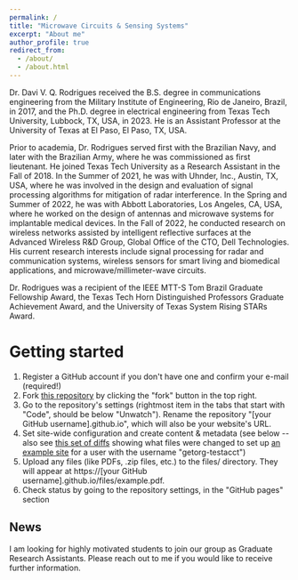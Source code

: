 ```yaml
---
permalink: /
title: "Microwave Circuits & Sensing Systems"
excerpt: "About me"
author_profile: true
redirect_from: 
  - /about/
  - /about.html
---
```


Dr. Davi V. Q. Rodrigues received the B.S. degree in communications engineering from the Military Institute of Engineering, Rio de Janeiro, Brazil, in 2017, and the Ph.D. degree in electrical engineering from Texas Tech University, Lubbock, TX, USA, in 2023. He is an Assistant Professor at the University of Texas at El Paso, El Paso, TX, USA.

Prior to academia, Dr. Rodrigues served first with the Brazilian Navy, and later with the Brazilian Army, where he was commissioned as first lieutenant. He joined Texas Tech University as a Research Assistant in the Fall of 2018. In the Summer of 2021, he was with Uhnder, Inc., Austin, TX, USA, where he was involved in the design and evaluation of signal processing algorithms for mitigation of radar interference. In the Spring and Summer of 2022, he was with Abbott Laboratories, Los Angeles, CA, USA, where he worked on the design of antennas and microwave systems for implantable medical devices. In the Fall of 2022, he conducted research on wireless networks assisted by intelligent reflective surfaces at the Advanced Wireless R&D Group, Global Office of the CTO, Dell Technologies. His current research interests include signal processing for radar and communication systems, wireless sensors for smart living and biomedical applications, and microwave/millimeter-wave circuits. 

Dr. Rodrigues was a recipient of the IEEE MTT-S Tom Brazil Graduate Fellowship Award, the Texas Tech Horn Distinguished Professors Graduate Achievement Award, and the University of Texas System Rising STARs Award.

Getting started
======
1. Register a GitHub account if you don't have one and confirm your e-mail (required!)
1. Fork [this repository](https://github.com/academicpages/academicpages.github.io) by clicking the "fork" button in the top right. 
1. Go to the repository's settings (rightmost item in the tabs that start with "Code", should be below "Unwatch"). Rename the repository "[your GitHub username].github.io", which will also be your website's URL.
1. Set site-wide configuration and create content & metadata (see below -- also see [this set of diffs](http://archive.is/3TPas) showing what files were changed to set up [an example site](https://getorg-testacct.github.io) for a user with the username "getorg-testacct")
1. Upload any files (like PDFs, .zip files, etc.) to the files/ directory. They will appear at https://[your GitHub username].github.io/files/example.pdf.  
1. Check status by going to the repository settings, in the "GitHub pages" section

News
------
I am looking for highly motivated students to join our group as Graduate Research Assistants. Please reach out to me if you would like to receive further information. 
